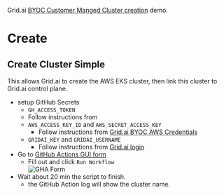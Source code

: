 Grid.ai [BYOC Customer Manged Cluster creation](hhttps://docs.grid.ai/platform/custom-cloud-credentials/customer-managed-byoc) demo.

# Create
## Create Cluster Simple

This allows Grid.ai to create the AWS EKS cluster, then link this cluster to Grid.ai control plane.  

- setup GitHub Secrets
  - `GH_ACCESS_TOKEN`
   - Follow instructions from   
  - `AWS_ACCESS_KEY_ID` and `AWS_SECRET_ACCESS_KEY` 
    - Follow instructions from [Grid.ai BYOC AWS Credentials](https://docs.grid.ai/platform/upgrades/adding-custom-cloud-credentials)
  - `GRIDAI_KEY` and `GRIDAI_USERNAME` 
    - Follow instructions from [Grid.ai login](https://docs.grid.ai/products/global-cli-configs/cli-api/grid-login)
- Go to [GitHub Actions GUI form](https://github.com/robert-s-lee/grid-byoc/actions/workflows/cluster-create.yml) 
  - Fill out and click `Run Workflow`  
![GHA Form](./images/gha-cluster-create-form.png)
- Wait about 20 min the script to finish.
  - the GitHub Action log will show the cluster name.
